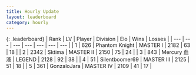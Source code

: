 ```yaml
---
title: Hourly Update
layout: leaderboard
category: hourly
---
```


{: .leaderboard}
| Rank | LV | Player | Division | Elo | Wins | Losses |
| --- | --- | --- | --- | --- | --- | --- |
| <span data-change="0">1</span> | 626 | <span title="ID: 742939">Phantom Knight</span> | MASTER I | <span data-change="0">2182</span> | <span data-change="0">63</span> | <span data-change="0">18</span> |
| <span data-change="0">2</span> | 2342 | <span title="ID: 353063">Sktima</span> | MASTER II | <span data-change="0">2150</span> | <span data-change="0">75</span> | <span data-change="0">24</span> |
| <span data-change="0">3</span> | 843 | <span title="ID: 692745">Mercury 血液</span> | LEGEND | <span data-change="0">2128</span> | <span data-change="0">92</span> | <span data-change="0">38</span> |
| <span data-change="0">4</span> | 51 | <span title="ID: 747867">Silentboomer69</span> | MASTER III | <span data-change="0">2125</span> | <span data-change="0">51</span> | <span data-change="0">18</span> |
| <span data-change="0">5</span> | 361 | <span title="ID: 650626">GonzaloJara</span> | MASTER IV | <span data-change="0">2109</span> | <span data-change="0">41</span> | <span data-change="0">17</span> |